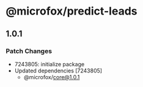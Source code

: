# @microfox/predict-leads

## 1.0.1

### Patch Changes

- 7243805: initialize package
- Updated dependencies [7243805]
  - @microfox/core@1.0.1
